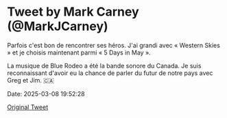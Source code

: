 # Tweet by Mark Carney (@MarkJCarney)

Parfois c'est bon de rencontrer ses héros. J'ai grandi avec « Western Skies » et je choisis maintenant parmi « 5 Days in May ».

La musique de Blue Rodeo a été la bande sonore du Canada. Je suis reconnaissant d'avoir eu la chance de parler du futur de notre pays avec Greg et Jim. 🇨🇦

Date: 2025-03-08 19:52:28

[Original Tweet](https://x.com/MarkJCarney/status/1898461836208742630)
